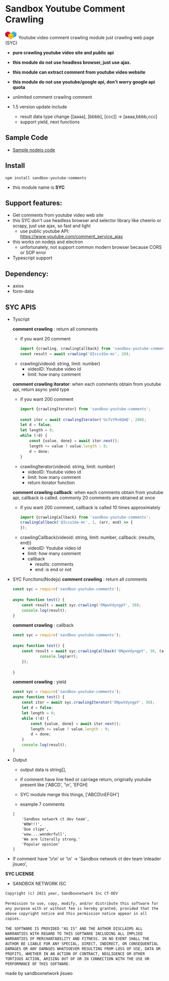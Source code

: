 # Sandbox Youtube Comment Crawling
![alt text](https://raw.githubusercontent.com/jisueo/sycl-sample/master/sd_min.png) Youtube video comment crawling module just crawling web page (SYC)

* **pure crawling youtube video site and public api**
* **this module do not use headless browser, just use ajax.**
* **this module can extract comment from youtube video website**
* **this module do not use youtube/google api, don't worry google api quota**
* unlimited comment crawling comment

* 1.5 version update include
    - result data type change [[aaaa], [bbbb], [ccc]] -> [aaaa,bbbb,ccc]
    - support yield, next functions

**Sample Code**
-

- [Sample nodejs code](https://github.com/jisueo/sycl-sample)

**Install**
-
```
npm install sandbox-youtube-comments
```
- this module name is **SYC**

**Support features:**
-

- Get comments from youtube video web site
- this SYC don't use headless browser and selector library like cheerio or scrapy, just use ajax, so fast and light
    - use public youtube API: https://www.youtube.com/comment_service_ajax
- this works on nodejs and electron
    - unfortunately, not support common modern browser because CORS or SOP error
- Typescript support

**Dependency:**
-
- axios
- form-data

**SYC APIS**
-
* Tyscript

    **comment crawling** : return all comments
    - if you want 20 comment
        ```ts
        import {crawling, crawlingCallback} from 'sandbox-youtube-comments';
        const result = await crawling('QIccu1Ge-mc', 20);
        ```
    - crawling(videoid: string, limit: number)
        - videoID: Youtube video id
        - limit: how many comment

    **comment crawling itorator**: when each comments obtain from youtube api, return async yield type 
    - if you want 200 comment
        ```ts
        import {crawlingIterator} from 'sandbox-youtube-comments';

        const itor = await crawlingIterator('UcfvY9v6QmQ', 200);
        let d = false;
        let length = 0;
        while (!d) {
            const {value, done} = await itor.next();
            length += value ? value.length : 0;
            d = done;
        }
        ```
    - crawlingIterator(videoid: string, limit: number)
        - videoID: Youtube video id
        - limit: how many comment
        - return itorator function
     
    **comment crawling callback**: when each comments obtain from youtube api, callback is called. commonly 20 comments are obtained at once  
    - if you want 200 comment, callback is called 10 times approximately 
        ```ts
        import {crawlingCallback} from 'sandbox-youtube-comments';
        crawlingCallback('QIccu1Ge-mc', 1, (arr, end) => {
        });
        ```
    - crawlingCallback(videoid: string, limit: number, callback: (results, end))
        - videoID: Youtube video id
        - limit: how many comment
        - callback
            - results: comments
            - end: is end or not
            
* SYC Funcitons(Nodejs)
    **comment crawling** : return all comments
    ```js
    const syc = require('sandbox-youtube-comments');

    async function test() {
        const result = await syc.crawling('ONpwVdyngpY', 30);
        console.log(result);    
    }
    ```

    **comment crawling** : callback
    ```js
    const syc = require('sandbox-youtube-comments');

    async function test() {
        const result = await syc.crawlingCallback('ONpwVdyngpY', 30, (arr, end) => {
                console.log(arr);   
        });
         
    }
    ```

    **comment crawling** : yield
    ```js
    const syc = require('sandbox-youtube-comments');
    async function test() {
        const itor = await syc.crawlingIterator('ONpwVdyngpY', 30);
        let d = false;
        let length = 0;
        while (!d) {
            const {value, done} = await itor.next();
            length += value ? value.length : 0;
            d = done;
        }
        console.log(result);    
    }

* Output
    - output data is string[], 
    - if comment have line feed or carriage return, originally youtube present like ['ABCD', '\n', 'EFGH]
    - SYC module merge this things, ['ABCD\nEFGH']

    - example 7 comments
    ```
    [
        'Sandbox network ct dev team',
        'WOW!!!',
        'Que clipe',
        'wow....wonderfull',
        'We are literally strong.'
        'Popular opinion'
    ]
    ```

- If comment have '\r\n' or '\n' -> 'Sandbox network ct dev team \nleader jisueo',
   
**SYC LICENSE**
- SANDBOX NETWORK ISC
```
Copyright (c) 2021 year, Sandboxnetwork Inc CT-DEV

Permission to use, copy, modify, and/or distribute this software for any purpose with or without fee is hereby granted, provided that the above copyright notice and this permission notice appear in all copies.

THE SOFTWARE IS PROVIDED "AS IS" AND THE AUTHOR DISCLAIMS ALL WARRANTIES WITH REGARD TO THIS SOFTWARE INCLUDING ALL IMPLIED WARRANTIES OF MERCHANTABILITY AND FITNESS. IN NO EVENT SHALL THE AUTHOR BE LIABLE FOR ANY SPECIAL, DIRECT, INDIRECT, OR CONSEQUENTIAL DAMAGES OR ANY DAMAGES WHATSOEVER RESULTING FROM LOSS OF USE, DATA OR PROFITS, WHETHER IN AN ACTION OF CONTRACT, NEGLIGENCE OR OTHER TORTIOUS ACTION, ARISING OUT OF OR IN CONNECTION WITH THE USE OR PERFORMANCE OF THIS SOFTWARE.
```

made by sandboxnetwork jisueo